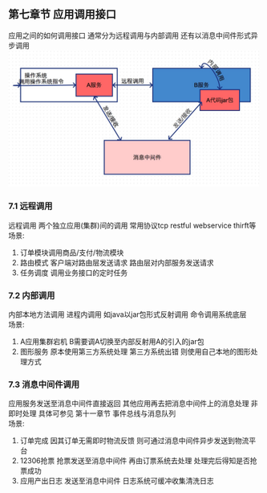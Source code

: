 ## 第七章节 应用调用接口
应用之间的如何调用接口 通常分为远程调用与内部调用 还有以消息中间件形式异步调用  
<img src="img/subject-7.jpeg" width="500" />

### 7.1 远程调用
远程调用 两个独立应用(集群)间的调用 常用协议tcp restful webservice thirft等  
场景:  
1) 订单模块调用商品/支付/物流模块  
2) 路由模式 客户端对路由层发送请求 路由层对内部服务发送请求   
3) 任务调度 调用业务接口的定时任务  

### 7.2 内部调用
内部本地方法调用 进程内调用 如java以jar包形式反射调用 命令调用系统底层  
场景:  
1) A应用集群宕机 B需要调A切换至内部反射用A的引入的jar包  
2) 图形服务 原本使用第三方系统处理 第三方系统出错 则使用自己本地的图形处理方式  

### 7.3 消息中间件调用
应用服务发送至消息中间件直接返回 其他应用再去把消息中间件上的消息处理 非即时处理 具体可参见 第十一章节 事件总线与消息队列  
场景:  
1) 订单完成 因其订单无需即时物流反馈 则可通过消息中间件异步发送到物流平台  
2) 12306抢票 抢票发送至消息中间件 再由订票系统去处理 处理完后得知是否抢票成功  
3) 应用产出日志 发送至消息中间件 日志系统可缓冲收集清洗日志  